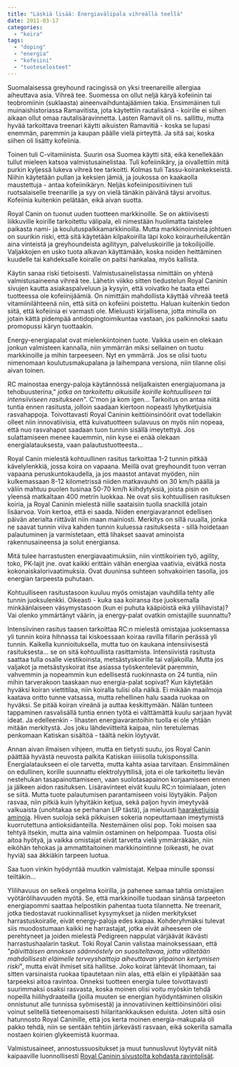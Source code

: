 ```yaml
---
title: "Läskiä lisää: Energiavälipala vihreällä teellä"
date: 2011-03-17
categories: 
  - "koira"
tags: 
  - "doping"
  - "energia"
  - "kofeiini"
  - "tuoteselosteet"
---
```


Suomalaisessa greyhound racingissä on yksi treenareille allergiaa aiheuttava asia. Vihreä tee. Suomessa on ollut neljä käryä kofeiinin tai teobromiinin (suklaasta) aineenvaihduntajäämien takia. Ensimmäinen tuli muinaishistoriassa Ramavitista, jota käytettiin rautalisänä - koirille ei siihen aikaan ollut omaa rautalisäravinnetta. Lasten Ramavit oli ns. sallittu, mutta hyvää tarkoittava treenari käytti aikuisten Ramavitiä - koska se lupasi enemmän, paremmin ja kaupan päälle vielä pirteyttä. Ja sitä sai, koska siihen oli lisätty kofeiinia.

<!--more-->

Toinen tuli C-vitamiinista. Suurin osa Suomea käytti sitä, eikä kenellekään tullut mieleen katsoa valmistusainelistaa. Tuli kofeiinikäry, ja oivallettiin mitä purkin kyljessä lukeva vihreä tee tarkoitti. Kolmas tuli Tassu-koirankekseistä. Niihin käytetään pullan ja keksien jämiä, ja joukossa on kaakaolla maustettuja - antaa kofeiinikäryn. Neljäs kofeiinipositiivinen tuli ruotsalaiselle treenarille ja syy on vielä tänäkin päivänä täysi arvoitus. Kofeiinia kuitenkin pelätään, eikä aivan suotta.

Royal Canin on tuonut uuden tuotteen markkinoille. Se on aktiivisesti liikkuville koirille tarkoitettu välipala, eli nimestään huolimatta taistelee paikasta nami- ja koulutuspalkkamarkkinoilla. Mutta markkinoinnista johtuen on suurikin riski, että sitä käytetään kilpakoirilla läpi koko koiraurheilukentän aina vinteistä ja greyhoundeista agilityyn, palveluskoirille ja tokoilijoille. Valjakkojen en usko tuota alkavan käyttämään, koska noiden heittäminen kuudelle tai kahdeksalle koiralle on paitsi hankalaa, myös kallista.

Käytin sanaa riski tietoisesti. Valmistusainelistassa nimittäin on yhtenä valmistusaineena vihreä tee. Lähetin viikko sitten tiedustelun Royal Caninin sivujen kautta asiakaspalveluun ja kysyin, että voivatko he taata ettei tuotteessa ole kofeiinijäämiä. On nimittäin mahdollista käyttää vihreää teetä vitamiinilähteenä niin, että siitä on kofeiini poistettu. Haluan kuitenkin tiedon siitä, että kofeiinia ei varmasti ole. Mieluusti kirjallisena, jotta minulla on jotain kättä pidempää antidopingtoimikuntaa vastaan, jos palkinnoksi saatu promopussi käryn tuottaakin.

Energy-energiapalat ovat mielenkiintoinen tuote. Vaikka usein en olekaan jonkun valmisteen kannalla, niin ymmärrän miksi sellainen on tuotu markkinoille ja mihin tarpeeseen. Nyt en ymmärrä. Jos se olisi tuotu nimenomaan koulutusmakupalana ja laihempana versiona, niin tilanne olisi aivan toinen.

RC mainostaa energy-paloja käytännössä nelijalkaisten energiajuomana ja tehobuusterina," _jotka on tarkoitettu aikuisille koirille kohtuulliseen tai intensiiviseen rasitukseen_". C'mon ja kom igen... Tarkoitus on antaa niitä tuntia ennen rasitusta, jolloin saadaan kiertoon nopeasti lyhytketjuisia rasvahappoja. Toivottavasti Royal Caninin keittiöinsinöörit ovat todellakin olleet niin innovatiivisia, että kuivatuotteen sulavuus on myös niin nopeaa, että nuo rasvahapot saadaan tuon tunnin sisällä imeytettyä. Jos sulattamiseen menee kauemmin, niin kyse ei enää olekaan energialatauksesta, vaan palautustuotteesta...

Royal Canin mielestä kohtuullinen rasitus tarkoittaa 1-2 tunnin pitkää kävelylenkkiä, jossa koira on vapaana. Meillä ovat greyhoundit tuon verran vapaana peruskuntokaudella, ja jos maastot antavat myöden, niin kulkemassaan 8-12 kilometrissä niiden matkavauhti on 30 km/h päällä ja väliin mahtuu puolen tusinaa 50-70 km/h kiihdytyksiä, joista pisin on yleensä matkaltaan 400 metrin luokkaa. Ne ovat siis kohtuullisen rasituksen koiria, ja Royal Caninin mielestä niille saataisiin tuolla snackillä jotain lisäarvoa. Voin kertoa, että ei saada. Niiden energiavarannot edellisen päivän aterialta riittävät niin maan mainiosti. Merkitys on sillä ruualla, jonka ne saavat tunnin viiva kahden tunnin kuluessa rasituksesta - sillä hoidetaan palautuminen ja varmistetaan, että lihakset saavat aminoista rakennusaineensa ja solut energiansa.

Mitä tulee harrastusten energiavaatimuksiin, niin vinttikoirien työ, agility, toko, PK-lajit jne. ovat kaikki erittäin vähän energiaa vaativia, eivätkä nosta kokonaiskalorivaatimuksia. Ovat duuninsa suhteen sohvakoirien tasolla, jos energian tarpeesta puhutaan.

Kohtuulliseen rasitustasoon kuuluu myös omistajan vauhdilla tehty alle tunnin juoksulenkki. Oikeasti - kuka saa koiransa itse juoksemalla minkäänlaiseen väsymystasoon (kun ei puhuta kääpiöistä eikä ylilihavista)? Vai olenko ymmärtänyt väärin, ja energy-palat ovatkin omistajille suunnattu?

Intensiivinen rasitus taasen tarkoittaa RC:n mielestä omistajaa juoksemassa yli tunnin koira hihnassa tai kiskoessaan koiraa ravilla fillarin perässä yli tunnin. Kaikella kunnioituksella, mutta tuo on kaukana intensiivisestä rasituksesta... se on sitä kohtuullista rasittamista. Intensiivistä rasitusta saattaa tulla osalle viestikoirista, metsästyskoirille tai valjakoilla. Mutta jos valjakot ja metsästyskoirat itse asiassa työskentelevät paremmin, vahvemmin ja nopeammin kun edellisestä ruokinnasta on 24 tuntia, niin mihin tarverakoon taaskaan nuo energia-palat sopivat? Kun käytetään hyväksi koiran viettitilaa, niin koiralla tulisi olla nälkä. Ei mikään maailmoja kaatava ontto tunne vatsassa, mutta rehellinen halu saada ruokaa on hyväksi. Se pitää koiran vireänä ja auttaa keskittymään. Nälän tunteen tappaminen rasvalisällä tuntia ennen työtä ei välttämättä kuulu sarjaan hyvät ideat. Ja edelleenkin - lihasten energiavarantoihin tuolla ei ole yhtään mitään merkitystä. Jos joku lähdeviitteitä kaipaa, niin teretulemas penkomaan Katiskan sisältöä - täältä nekin löytyvät.

Annan aivan ilmaisen vihjeen, mutta en tietysti suutu, jos Royal Canin päättää hyvästä neuvosta palkita Katiskan iiiiiisolla tukisponssilla. Energialataukseen ei ole tarvetta, mutta kahta asiaa tarvitaan. Ensimmäinen on edullinen, korille suunnattu elektrolyyttilisä, jota ei ole tarkoitettu lievän nestehukan tasapainottamiseen, vaan suolotasapainon korjaamiseen ennen ja jälkeen aidon rasituksen. Lisäravinteet eivät kuulu RC:n toimialaan, joten se siitä. Mutta tuote palautumisen parantamiseen voisi löytyäkin. Paljon rasvaa, niin pitkiä kuin lyhyitäkin ketjua, sekä paljon hyvin imeytyvää valkuaista (unohtakaa se perhanan LIP tästä), ja mieluusti [haaraketjuisia aminoja](https://www.katiska.eu/ravitsemus/lisaravinteet/proteiinit-lisaravinteina/ "Proteiinit lisäravinteina"). Hiven suoloja sekä pikkuisen sokeria nopeuttamaan imeytymistä kuorrutettuna antioksidanteilla. Nestemäinen olisi pop. Toki moisen saa tehtyä itsekin, mutta aina valmiin ostaminen on helpompaa. Tuosta olisi aitoa hyötyä, ja vaikka omistajat eivät tarvetta vielä ymmärräkään, niin eiköhän tehokas ja ammattitaitoinen markkinointinne (oikeasti, he ovat hyviä) saa äkkiäkin tarpeen luotua.

Saa tuon vinkin hyödyntää muutkin valmistajat. Kelpaa minulle sponssi teiltäkin...

Ylilihavuus on selkeä ongelma koirilla, ja pahenee samaa tahtia omistajien vyötärölihavuuden myötä. Se, että markkinoille tuodaan sinänsä tarpeeton energiapommi saattaa helpostikin pahentaa tuota tilannetta. Ne treenarit, jotka tiedostavat ruokinnalliset kysymykset ja niiden merkitykset harrastuskoiralle, eivät energy-paloja edes kaipaa. Kohderyhmäksi tulevat siis muodostumaan kaikki ne harrastajat, jotka eivät aiheeseen ole perehtyneet ja joiden mielestä Pedigreen nappulat värjäävät ikävästi harrastushaalarin taskut. Toki Royal Canin valistaa mainoksessaan, että "_päivittäisen annoksen säännöstely on suositeltavaa, jotta vältetään mahdollisesti eläimelle terveyshaittoja aiheuttavan ylipainon kertymisen riski_", mutta eivät ihmiset sitä hallitse. Joko koirat lähtevät lihomaan, tai sitten varsinaista ruokaa tipautetaan niin alas, että eläin ei ylipäätään saa tarpeeksi aitoa ravintoa. Onneksi tuotteen energia tulee toivottavasti suurimmaksi osaksi rasvasta, koska moinen olisi voitu myöskin tehdä nopeilla hiilihydraateilla (joilla muuten se energian hyödyntäminen olisikin onnistunut alle tunnissa syömisestä) ja innovatiivinen keittiöinsinööri olisi voinut selitellä tieteenomaisesti hiilaritankkauksen eduista. Joten siltä osin hatunnosto Royal Caninille, että jos kerta moinen energia-makupala oli pakko tehdä, niin se sentään tehtiin järkevästi rasvaan, eikä sokerilla samalla nostaen koirien glykeemistä kuormaa.

Valmistusaineet, annostussuositukset ja muut tunnusluvut löytyvät niitä kaipaaville luonnollisesti [Royal Caninin sivustolta kohdasta ravintolisät](http://www.royalcanin.fi/Koira/Lemmikkitarvikeliikkeet/Ravintolisat-Pennuille-ja-aikuisille/Koulutus/Energy).
